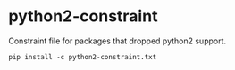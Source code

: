 # python2-constraint

Constraint file for packages that dropped python2 support.

`pip install -c python2-constraint.txt`
